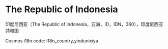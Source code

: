 # The Republic of Indonesia

印度尼西亚（The Republic of Indonesia，亚洲，ID，IDN，360），印度尼西亚共和国

Cosmos i18n code: i18n_country_yindunixiya